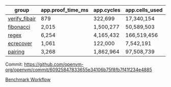 | group | app.proof_time_ms | app.cycles | app.cells_used | leaf.proof_time_ms | leaf.cycles | leaf.cells_used |
| -- | -- | -- | -- | -- | -- | -- |
| [verify_fibair](https://github.com/openvm-org/openvm/blob/benchmark-results/benchmarks-pr/1760/verify_fibair-60925847833655e34106b75f8fb7f41f234e4885.md) | 879 |  322,699 |  17,340,154 |- | - | - |
| [fibonacci](https://github.com/openvm-org/openvm/blob/benchmark-results/benchmarks-pr/1760/fibonacci-60925847833655e34106b75f8fb7f41f234e4885.md) | 2,015 |  1,500,277 |  50,589,503 |- | - | - |
| [regex](https://github.com/openvm-org/openvm/blob/benchmark-results/benchmarks-pr/1760/regex-60925847833655e34106b75f8fb7f41f234e4885.md) | 6,254 |  4,165,432 |  166,519,456 |- | - | - |
| [ecrecover](https://github.com/openvm-org/openvm/blob/benchmark-results/benchmarks-pr/1760/ecrecover-60925847833655e34106b75f8fb7f41f234e4885.md) | 1,061 |  122,000 |  7,542,191 |- | - | - |
| [pairing](https://github.com/openvm-org/openvm/blob/benchmark-results/benchmarks-pr/1760/pairing-60925847833655e34106b75f8fb7f41f234e4885.md) | 3,268 |  1,862,964 |  97,508,739 |- | - | - |


Commit: https://github.com/openvm-org/openvm/commit/60925847833655e34106b75f8fb7f41f234e4885

[Benchmark Workflow](https://github.com/openvm-org/openvm/actions/runs/15739467030)
